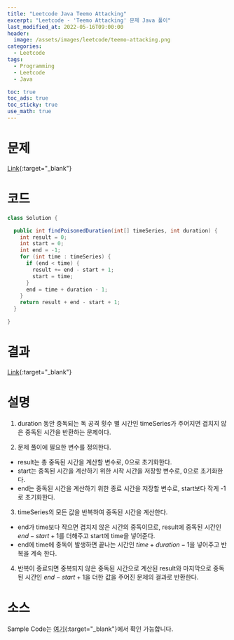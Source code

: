 ```yaml
---
title: "Leetcode Java Teemo Attacking"
excerpt: "Leetcode - 'Teemo Attacking' 문제 Java 풀이"
last_modified_at: 2022-05-16T09:00:00
header:
  image: /assets/images/leetcode/teemo-attacking.png
categories:
  - Leetcode
tags:
  - Programming
  - Leetcode
  - Java

toc: true
toc_ads: true
toc_sticky: true
use_math: true
---
```

# 문제
[Link](https://leetcode.com/problems/teemo-attacking/){:target="_blank"}

# 코드
```java
class Solution {

  public int findPoisonedDuration(int[] timeSeries, int duration) {
    int result = 0;
    int start = 0;
    int end = -1;
    for (int time : timeSeries) {
      if (end < time) {
        result += end - start + 1;
        start = time;
      }
      end = time + duration - 1;
    }
    return result + end - start + 1;
  }

}
```

# 결과
[Link](https://leetcode.com/submissions/detail/700334106/){:target="_blank"}

# 설명
1. duration 동안 중독되는 독 공격 횟수 별 시간인 timeSeries가 주어지면 겹치지 않은 중독된 시간을 반환하는 문제이다.

2. 문제 풀이에 필요한 변수를 정의한다.
- result는 총 중독된 시간을 계산할 변수로, 0으로 초기화한다.
- start는 중독된 시간을 계산하기 위한 시작 시간을 저장할 변수로, 0으로 초기화한다.
- end는 중독된 시간을 계산하기 위한 종료 시간을 저장할 변수로, start보다 작게 -1로 초기화한다.

3. timeSeries의 모든 값을 반복하여 중독된 시간을 계산한다.
- end가 time보다 작으면 겹치지 않은 시간의 중독이므로, result에 중독된 시간인 $end - start + 1$를 더해주고 start에 time을 넣어준다.
- end에 time에 중독이 발생하면 끝나는 시간인 $time + duration - 1$을 넣어주고 반복을 계속 한다.

4. 반복이 종료되면 중복되지 않은 중독된 시간으로 계산된 result와 마지막으로 중독된 시간인 $end - start + 1$을 더한 값을 주어진 문제의 결과로 반환한다.

# 소스
Sample Code는 [여기](https://github.com/GracefulSoul/leetcode/blob/master/src/main/java/gracefulsoul/problems/TeemoAttacking.java){:target="_blank"}에서 확인 가능합니다.